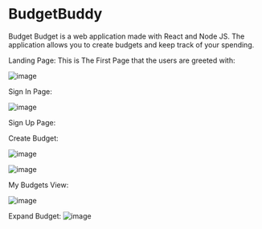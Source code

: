 # BudgetBuddy
Budget Budget is a web application made with React and Node JS. The application allows you to create budgets and keep track of your spending.

Landing Page: This is The First Page that the users are greeted with:

![image](https://user-images.githubusercontent.com/64698780/117174773-12645200-ad9c-11eb-833d-1488f757caf9.png)


Sign In Page:

![image](https://user-images.githubusercontent.com/64698780/117174939-4770a480-ad9c-11eb-8910-20edf8bb03a6.png)

Sign Up Page: 

Create Budget:

![image](https://user-images.githubusercontent.com/64698780/117175622-0b8a0f00-ad9d-11eb-94ff-bf2bb62c21bc.png)


![image](https://user-images.githubusercontent.com/64698780/117175676-180e6780-ad9d-11eb-9d74-59d14034876b.png)


My Budgets View:

![image](https://user-images.githubusercontent.com/64698780/117176241-ab479d00-ad9d-11eb-968b-ffe0d78b27cc.png)

Expand Budget:
![image](https://user-images.githubusercontent.com/64698780/117176597-0aa5ad00-ad9e-11eb-97c0-1c82e8e3b8b7.png)
